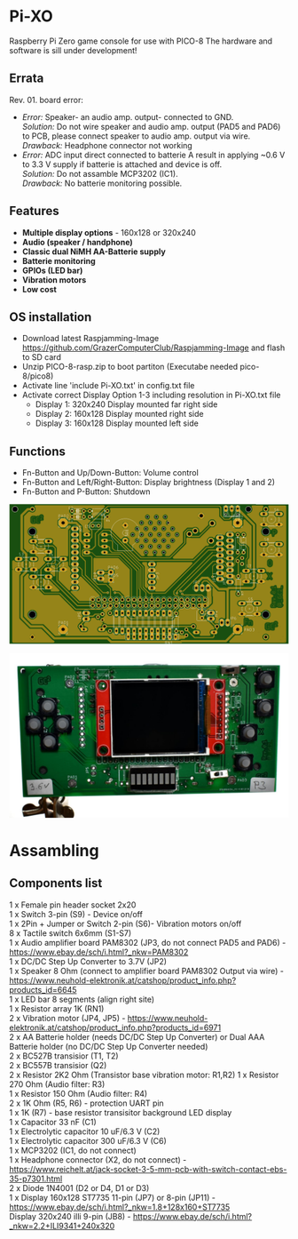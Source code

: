 # Pi-XO
Raspberry Pi Zero game console for use with PICO-8 
The hardware and software is sill under development!  

## Errata

Rev. 01. board  error:
  - *Error:* Speaker- an audio amp. output- connected to GND.  
    *Solution:* Do not wire speaker and audio amp. output (PAD5 and PAD6) to PCB, please connect speaker to audio amp. output via wire.  
    *Drawback:* Headphone connector not working 
  - *Error:*  ADC input direct connected to batterie A result in applying ~0.6 V to 3.3 V supply if batterie is attached and device is off.  
    *Solution:* Do not assamble MCP3202 (IC1).  
    *Drawback:* No batterie monitoring possible.

## Features

- **Multiple display options** - 160x128 or 320x240   
- **Audio (speaker / handphone)**
- **Classic dual NiMH AA-Batterie supply**
- **Batterie monitoring**
- **GPIOs (LED bar)**
- **Vibration motors**
- **Low cost**

## OS installation

- Download latest Raspjamming-Image https://github.com/GrazerComputerClub/Raspjamming-Image and flash to SD card
- Unzip PICO-8-rasp.zip to boot partiton (Executabe needed pico-8/pico8) 
- Activate line 'include Pi-XO.txt' in config.txt file
- Activate correct Display Option 1-3 including resolution in Pi-XO.txt file 
   * Display 1: 320x240 Display mounted far right side 
   * Display 2: 160x128 Display mounted right side 
   * Display 3: 160x128 Display mounted left side 

## Functions

- Fn-Button and Up/Down-Button: Volume control
- Fn-Button and Left/Right-Button: Display brightness (Display 1 and 2)
- Fn-Button and P-Button: Shutdown


![PCB Top](https://github.com/GrazerComputerClub/Pi-XO/raw/master/Pi-XO.png)

![Pi-XO](https://github.com/GrazerComputerClub/Pi-XO/raw/master/Pi-XO.jpg)

# Assambling

## Components list
	
 1 x Female pin header socket 2x20  
 1 x Switch 3-pin (S9) - Device on/off  
 1 x 2Pin + Jumper or Switch 2-pin (S6)- Vibration motors on/off  
 8 x Tactile switch 6x6mm (S1-S7)  
 1 x Audio amplifier board PAM8302 (JP3, do not connect PAD5 and PAD6) - https://www.ebay.de/sch/i.html?_nkw=PAM8302  
 1 x DC/DC Step Up Converter to 3.7V (JP2)  
 1 x Speaker 8 Ohm (connect to amplifier board PAM8302 Output via wire) - https://www.neuhold-elektronik.at/catshop/product_info.php?products_id=6645  
 1 x LED bar 8 segments (align right site)  
 1 x Resistor array 1K (RN1)  
 2 x Vibration motor (JP4, JP5) - https://www.neuhold-elektronik.at/catshop/product_info.php?products_id=6971  
 2 x AA Batterie holder (needs DC/DC Step Up Converter) or Dual AAA Batterie holder (no DC/DC Step Up Converter needed)  
 2 x BC527B transisior (T1, T2)  
 2 x BC557B transisior (Q2)  
 2 x Resistor 2K2 Ohm (Transistor base vibration motor: R1,R2)
 1 x Resistor 270 Ohm (Audio filter: R3)  
 1 x Resistor 150 Ohm (Audio filter: R4)  
 2 x 1K Ohm (R5, R6) - protection UART pin  
 1 x 1K (R7) - base resistor transisitor background LED display  
 1 x Capacitor 33 nF (C1)  
 1 x Electrolytic capacitor 10 uF/6.3 V (C2)  
 1 x Electrolytic capacitor 300 uF/6.3 V (C6)  
 1 x MCP3202 (IC1, do not connect)  
 1 x Headphone connector (X2, do not connect) - https://www.reichelt.at/jack-socket-3-5-mm-pcb-with-switch-contact-ebs-35-p7301.html  
 2 x Diode 1N4001 (D2 or D4, D1 or D3)  
 1 x Display 160x128 ST7735 11-pin (JP7) or 8-pin (JP11) - https://www.ebay.de/sch/i.html?_nkw=1.8+128x160+ST7735  
     Display 320x240 illi 9-pin (JB8) - https://www.ebay.de/sch/i.html?_nkw=2.2+ILI9341+240x320  
 
 
